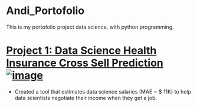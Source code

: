 # Andi_Portofolio
This is my portofolio project data science, with python programming.


# [Project 1: Data Science Health Insurance Cross Sell Prediction![image](https://user-images.githubusercontent.com/85381045/141938075-e8159ed8-160c-4995-a92a-be9c7fe38380.png)](https://github.com/andiainunnajib/Data-science-project-healt-insurance) 
* Created a tool that estimates data science salaries (MAE ~ $ 11K) to help data scientists negotiate their income when they get a job.

